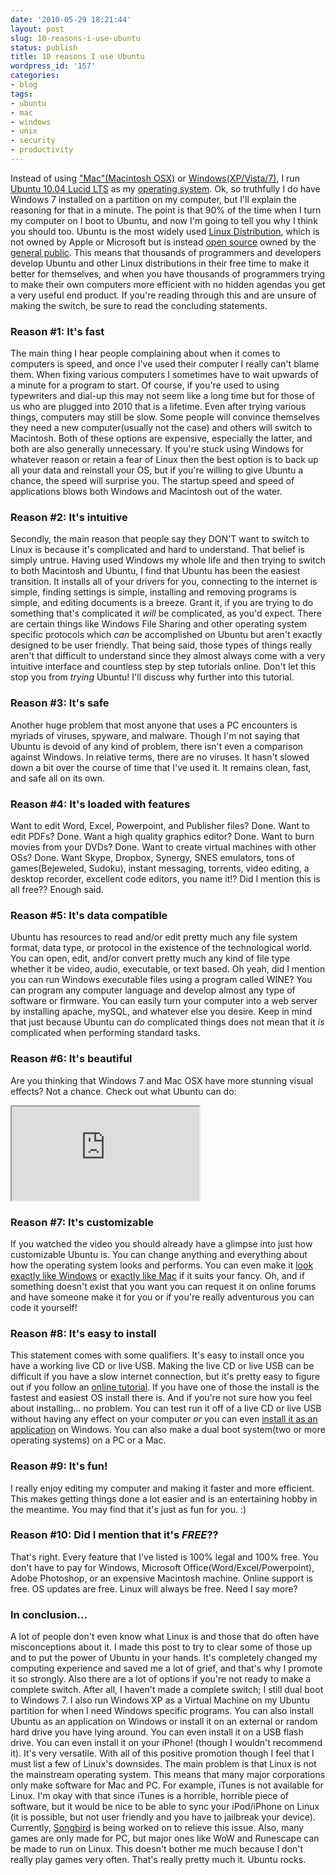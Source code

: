```yaml
---
date: '2010-05-29 18:21:44'
layout: post
slug: 10-reasons-i-use-ubuntu
status: publish
title: 10 reasons I use Ubuntu
wordpress_id: '157'
categories:
- blog
tags:
- ubuntu
- mac
- windows
- unix
- security
- productivity
---
```


Instead of using ["Mac"(Macintosh OSX)](http://en.wikipedia.org/wiki/Mac_OS_X) or [Windows(XP/Vista/7)](http://en.wikipedia.org/wiki/Windows), I run [Ubuntu 10.04 Lucid LTS](http://en.wikipedia.org/wiki/Ubuntu_(operating_system)) as my [operating system](http://en.wikipedia.org/wiki/Operating_system). Ok, so truthfully I do have Windows 7 installed on a partition on my computer, but I'll explain the reasoning for that in a minute. The point is that 90% of the time when I turn my computer on I boot to Ubuntu, and now I'm going to tell you why I think you should too. Ubuntu is the most widely used [Linux Distribution](http://en.wikipedia.org/wiki/Linux_distribution), which is not owned by Apple or Microsoft but is instead [open source](http://en.wikipedia.org/wiki/Open_source) owned by the [general public](http://en.wikipedia.org/wiki/GNU_General_Public_License). This means that thousands of programmers and developers develop Ubuntu and other Linux distributions in their free time to make it better for themselves, and when you have thousands of programmers trying to make their own computers more efficient with no hidden agendas you get a very useful end product. If you're reading through this and are unsure of making the switch, be sure to read the concluding statements.

### Reason #1: It's fast
The main thing I hear people complaining about when it comes to computers is speed, and once I've used their computer I really can't blame them. When fixing various computers I sometimes have to wait upwards of a minute for a program to start. Of course, if you're used to using typewriters and dial-up this may not seem like a long time but for those of us who are plugged into 2010 that is a lifetime. Even after trying various things, computers may still be slow. Some people will convince themselves they need a new computer(usually not the case) and others will switch to Macintosh. Both of these options are expensive, especially the latter, and both are also generally unnecessary. If you're stuck using Windows for whatever reason or retain a fear of Linux then the best option is to back up all your data and reinstall your OS, but if you're willing to give Ubuntu a chance, the speed will surprise you. The startup speed and speed of applications blows both Windows and Macintosh out of the water.

### Reason #2: It's intuitive
Secondly, the main reason that people say they DON'T want to switch to Linux is because it's complicated and hard to understand. That belief is simply untrue. Having used Windows my whole life and then trying to switch to both Macintosh and Ubuntu, I find that Ubuntu has been the easiest transition. It installs all of your drivers for you, connecting to the internet is simple, finding settings is simple, installing and removing programs is simple, and editing documents is a breeze. Grant it, if you are trying to do something that's complicated it _will_ be complicated, as you'd expect. There are certain things like Windows File Sharing and other operating system specific protocols which _can_ be accomplished on Ubuntu but aren't exactly designed to be user friendly. That being said, those types of things really aren't that difficult to understand since they almost always come with a very intuitive interface and countless step by step tutorials online. Don't let this stop you from _trying_ Ubuntu! I'll discuss why further into this tutorial.

### Reason #3: It's safe
Another huge problem that most anyone that uses a PC encounters is myriads of viruses, spyware, and malware. Though I'm not saying that Ubuntu is devoid of any kind of problem, there isn't even a comparison against Windows. In relative terms, there are no viruses. It hasn't slowed down a bit over the course of time that I've used it. It remains clean, fast, and safe all on its own.

### Reason #4: It's loaded with features
Want to edit Word, Excel, Powerpoint, and Publisher files? Done. Want to edit PDFs? Done. Want a high quality graphics editor? Done. Want to burn movies from your DVDs? Done. Want to create virtual machines with other OSs? Done. Want Skype, Dropbox, Synergy, SNES emulators, tons of games(Bejeweled, Sudoku), instant messaging, torrents, video editing, a desktop recorder, excellent code editors, you name it!? Did I mention this is all free?? Enough said.

### Reason #5: It's data compatible
Ubuntu has resources to read and/or edit pretty much any file system format, data type, or protocol in the existence of the technological world. You can open, edit, and/or convert pretty much any kind of file type whether it be video, audio, executable, or text based. Oh yeah, did I mention you can run Windows executable files using a program called WINE? You can program any computer language and develop almost any type of software or firmware. You can easily turn your computer into a web server by installing apache, mySQL, and whatever else you desire. Keep in mind that just because Ubuntu can _do_ complicated things does not mean that it _is_ complicated when performing standard tasks.

### Reason #6: It's beautiful
Are you thinking that Windows 7 and Mac OSX have more stunning visual effects? Not a chance. Check out what Ubuntu can do:

<iframe class="youtube" src="http://www.youtube.com/embed/mra6nqz8YMQ"></iframe>

### Reason #7: It's customizable
If you watched the video you should already have a glimpse into just how customizable Ubuntu is. You can change anything and everything about how the operating system looks and performs. You can even make it [look exactly like Windows](http://www.youtube.com/watch?v=OdtMKdOv7nY&feature=fvw) or [exactly like Mac](http://www.youtube.com/watch?v=V5lOg5XIhqc&feature=fvw) if it suits your fancy. Oh, and if something doesn't exist that you want you can request it on online forums and have someone make it for you or if you're really adventurous you can code it yourself!

### Reason #8: It's easy to install
This statement comes with some qualifiers. It's easy to install once you have a working live CD or live USB. Making the live CD or live USB can be difficult if you have a slow internet connection, but it's pretty easy to figure out if you follow an [online tutorial](http://www.linuxfortravelers.com/ubuntu-live-cd-guide). If you have one of those the install is the fastest and easiest OS install there is. And if you're not sure how you feel about installing... no problem. You can test run it off of a live CD or live USB without having any effect on your computer _or_ you can even [install it as an application](http://wubi-installer.org/) on Windows. You can also make a dual boot system(two or more operating systems) on a PC or a Mac.

### Reason #9: It's fun!
I really enjoy editing my computer and making it faster and more efficient. This makes getting things done a lot easier and is an entertaining hobby in the meantime. You may find that it's just as fun for you. :)

### Reason #10: Did I mention that it's _FREE_??
That's right. Every feature that I've listed is 100% legal and 100% free. You don't have to pay for Windows, Microsoft Office(Word/Excel/Powerpoint), Adobe Photoshop, or an expensive Macintosh machine. Online support is free. OS updates are free. Linux will always be free. Need I say more?

### In conclusion...
A lot of people don't even know what Linux is and those that do often have misconceptions about it. I made this post to try to clear some of those up and to put the power of Ubuntu in your hands. It's completely changed my computing experience and saved me a lot of grief, and that's why I promote it so strongly. Also there are a lot of options if you're not ready to make a complete switch. After all, I haven't made a complete switch; I still dual boot to Windows 7. I also run Windows XP as a Virtual Machine on my Ubuntu partition for when I need Windows specific programs. You can also install Ubuntu as an application on Windows or install it on an external or random hard drive you have lying around. You can even install it on a USB flash drive. You can even install it on your iPhone! (though I wouldn't recommend it). It's very versatile. With all of this positive promotion though I feel that I must list a few of Linux's downsides. The main problem is that Linux is not the mainstream operating system. This means that many major corporations only make software for Mac and PC. For example, iTunes is not available for Linux. I'm okay with that since iTunes is a horrible, horrible piece of software, but it would be nice to be able to sync your iPod/iPhone on Linux (it is possible, but not user friendly and you have to jailbreak your device). Currently, [Songbird](http://www.getsongbird.com/) is being worked on to relieve this issue. Also, many games are only made for PC, but major ones like WoW and Runescape can be made to run on Linux. This doesn't bother me much because I don't really play games very often. That's really pretty much it. Ubuntu rocks.
